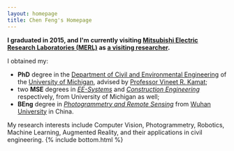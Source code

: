 ```yaml
---
layout: homepage
title: Chen Feng's Homepage
---
```

**I graduated in 2015, and I'm currently visiting [Mitsubishi Electric Research Laboratories (MERL)](http://www.merl.com/) as [a visiting researcher](http://www.merl.com/people/cfeng).**

I obtained my:

* **PhD** degree in the [Department of Civil and Environmental Engineering](http://www.cee.umich.edu) of the [University of Michigan](http://www.umich.edu/), advised by [Professor Vineet R. Kamat](http://pathfinder.engin.umich.edu/);
* two **MSE** degrees in [*EE-Systems*](http://www.eecs.umich.edu/eecs/graduate/ees/EESystemsgraduate.html) and [*Construction Engineering*](http://tcmp.engin.umich.edu/) respectively, from University of Michigan as well;
* **BEng** degree in [*Photogrammetry and Remote Sensing*](http://hts.sgg.whu.edu.cn/) from [Wuhan University](http://www.whu.edu.cn/) in China.

My research interests include Computer Vision, Photogrammetry, Robotics, Machine Learning, Augmented Reality, and their applications in civil engineering.
{% include bottom.html %}
<!-- I Love you, Shasha, ^_^ -->